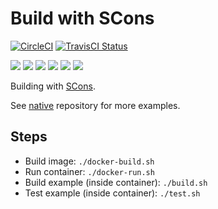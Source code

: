 # Build with SCons

[![CircleCI](https://circleci.com/gh/Praqma/native-example-scons.png?style=shield&circle-token=df3dc5f6efbc2a267f7805f05a5e91d2878be9fd)](https://circleci.com/gh/Praqma/native-example-scons)
[![TravisCI Status](https://travis-ci.org/Praqma/native-example-scons.svg?branch=master)](https://travis-ci.org/Praqma/native-example-scons)

![](https://img.shields.io/github/stars/praqma/native-example-scons.svg)
![](https://img.shields.io/github/forks/praqma/native-example-scons.svg)
![](https://img.shields.io/github/watchers/praqma/native-example-scons.svg)
![](https://img.shields.io/github/tag/praqma/native-example-scons.svg)
![](https://img.shields.io/github/release/praqma/native-example-scons.svg)
![](https://img.shields.io/github/issues/praqma/native-example-scons.svg)

Building with [SCons](http://scons.org/).

See [native](https://github.com/Praqma/native) repository for more examples.

## Steps

* Build image: `./docker-build.sh`
* Run container: `./docker-run.sh`
* Build example (inside container): `./build.sh`
* Test example (inside container): `./test.sh`
